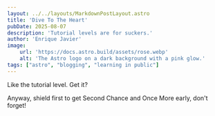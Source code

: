 ```yaml
---
layout: ../../layouts/MarkdownPostLayout.astro
title: 'Dive To The Heart'
pubDate: 2025-08-07
description: 'Tutorial levels are for suckers.'
author: 'Enrique Javier'
image:
    url: 'https://docs.astro.build/assets/rose.webp'
    alt: 'The Astro logo on a dark background with a pink glow.'
tags: ["astro", "blogging", "learning in public"]
---
```

Like the tutorial level. Get it?

Anyway, shield first to get Second Chance and Once More early, don't forget!
